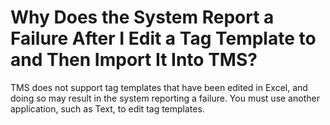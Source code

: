 # Why Does the System Report a Failure After I Edit a Tag Template to and Then Import It Into TMS?<a name="EN-US_TOPIC_0141727055"></a>

TMS does not support tag templates that have been edited in Excel, and doing so may result in the system reporting a failure. You must use another application, such as Text, to edit tag templates.

